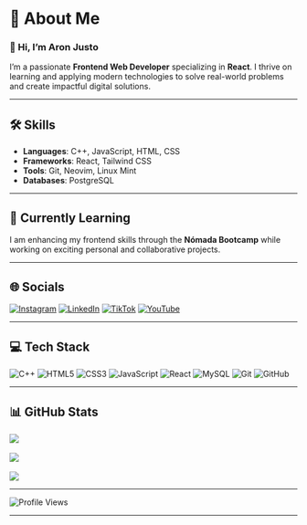 # 💫 About Me

### 👋 Hi, I’m Aron Justo

I’m a passionate **Frontend Web Developer** specializing in **React**. I thrive on learning and applying modern technologies to solve real-world problems and create impactful digital solutions.

---

## 🛠️ Skills

- **Languages**: C++, JavaScript, HTML, CSS  
- **Frameworks**: React, Tailwind CSS  
- **Tools**: Git, Neovim, Linux Mint  
- **Databases**: PostgreSQL  

---

## 🌱 Currently Learning

I am enhancing my frontend skills through the **Nómada Bootcamp** while working on exciting personal and collaborative projects.

---

## 🌐 Socials

[![Instagram](https://img.shields.io/badge/Instagram-%23E4405F.svg?logo=Instagram&logoColor=white)](https://instagram.com/aronchoque)  [![LinkedIn](https://img.shields.io/badge/LinkedIn-%230077B5.svg?logo=linkedin&logoColor=white)](https://linkedin.com/in/aronjusto)  [![TikTok](https://img.shields.io/badge/TikTok-%23000000.svg?logo=TikTok&logoColor=white)](https://tiktok.com/@aron_justo)  [![YouTube](https://img.shields.io/badge/YouTube-%23FF0000.svg?logo=YouTube&logoColor=white)](https://youtube.com/@AronJusto)

---

## 💻 Tech Stack

![C++](https://img.shields.io/badge/c++-%2300599C.svg?style=for-the-badge&logo=c%2B%2B&logoColor=white)  ![HTML5](https://img.shields.io/badge/html5-%23E34F26.svg?style=for-the-badge&logo=html5&logoColor=white)  ![CSS3](https://img.shields.io/badge/css3-%231572B6.svg?style=for-the-badge&logo=css3&logoColor=white)  ![JavaScript](https://img.shields.io/badge/javascript-%23323330.svg?style=for-the-badge&logo=javascript&logoColor=%23F7DF1E)  ![React](https://img.shields.io/badge/react-%2320232a.svg?style=for-the-badge&logo=react&logoColor=%2361DAFB)  ![MySQL](https://img.shields.io/badge/mysql-4479A1.svg?style=for-the-badge&logo=mysql&logoColor=white)  ![Git](https://img.shields.io/badge/git-%23F05033.svg?style=for-the-badge&logo=git&logoColor=white)  ![GitHub](https://img.shields.io/badge/github-%23121011.svg?style=for-the-badge&logo=github&logoColor=white)

---

## 📊 GitHub Stats

![](https://github-readme-stats.vercel.app/api?username=AronJustoC&theme=catppuccin_mocha&hide_border=false&include_all_commits=true&count_private=true)<br/>  
![](https://github-readme-streak-stats.herokuapp.com/?user=AronJustoC&theme=catppuccin_mocha&hide_border=false)<br/>  
![](https://github-readme-stats.vercel.app/api/top-langs/?username=AronJustoC&theme=catppuccin_mocha&hide_border=false&include_all_commits=true&count_private=true&layout=compact)

---

![Profile Views](https://komarev.com/ghpvc/?username=AronJustoC&color=blue)

---

<!-- Proudly created with GPRM ( https://gprm.itsvg.in ) -->
